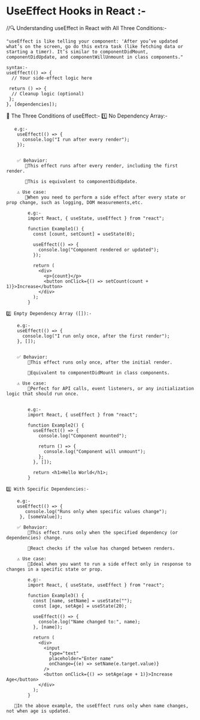 # UseEffect Hooks in React :-
 //🔍 Understanding useEffect in React with All Three Conditions:-
 
    "useEffect is like telling your component: 'After you’ve updated what’s on the screen, go do this extra task (like fetching data or starting a timer). It’s similar to componentDidMount, componentDidUpdate, and componentWillUnmount in class components."
    
    syntax:-
    useEffect(() => {
      // Your side-effect logic here

     return () => {
      // Cleanup logic (optional)
     };
    }, [dependencies]);
    
    
🔁 The Three Conditions of useEffect:-
    1️⃣ No Dependency Array:-
    
       e.g:-
        useEffect(() => {
          console.log("I run after every render");
        });


        ✅ Behavior:
           🔸This effect runs after every render, including the first render.

           🔸This is equivalent to componentDidUpdate.

        ⚠️ Use case:
           🔸When you need to perform a side effect after every state or prop change, such as logging, DOM measurements,etc.
            
            e.g:-
            import React, { useState, useEffect } from "react";

            function Example1() {
              const [count, setCount] = useState(0);
            
              useEffect(() => {
                console.log("Component rendered or updated");
              });
            
              return (
                <div>
                  <p>{count}</p>
                  <button onClick={() => setCount(count + 1)}>Increase</button>
                </div>
              );
            }
    
    2️⃣ Empty Dependency Array ([]):-
    
        e.g:-
        useEffect(() => {
          console.log("I run only once, after the first render");
        }, []);

        
        ✅ Behavior:
            🔸This effect runs only once, after the initial render.

            🔸Equivalent to componentDidMount in class components.

        ⚠️ Use case:
            🔸Perfect for API calls, event listeners, or any initialization logic that should run once.            
            
            
            e.g:-
            import React, { useEffect } from "react";

            function Example2() {
              useEffect(() => {
                console.log("Component mounted");
            
                return () => {
                  console.log("Component will unmount");
                };
              }, []);
            
              return <h1>Hello World</h1>;
            }
    
    3️⃣ With Specific Dependencies:-
        
        e.g:-
        useEffect(() => {
           console.log("Runs only when specific values change");
         }, [someValue]);
         
        ✅ Behavior:
            🔸This effect runs only when the specified dependency (or dependencies) change.

            🔸React checks if the value has changed between renders.

        ⚠️ Use case:
            🔸Ideal when you want to run a side effect only in response to changes in a specific state or prop.
            
            e.g:-
            import React, { useState, useEffect } from "react";

            function Example3() {
              const [name, setName] = useState("");
              const [age, setAge] = useState(20);
            
              useEffect(() => {
                console.log("Name changed to:", name);
              }, [name]);
            
              return (
                <div>
                  <input
                    type="text"
                    placeholder="Enter name"
                    onChange={(e) => setName(e.target.value)}
                  />
                  <button onClick={() => setAge(age + 1)}>Increase Age</button>
                </div>
              );
            }
       
       🔸In the above example, the useEffect runs only when name changes, not when age is updated.
